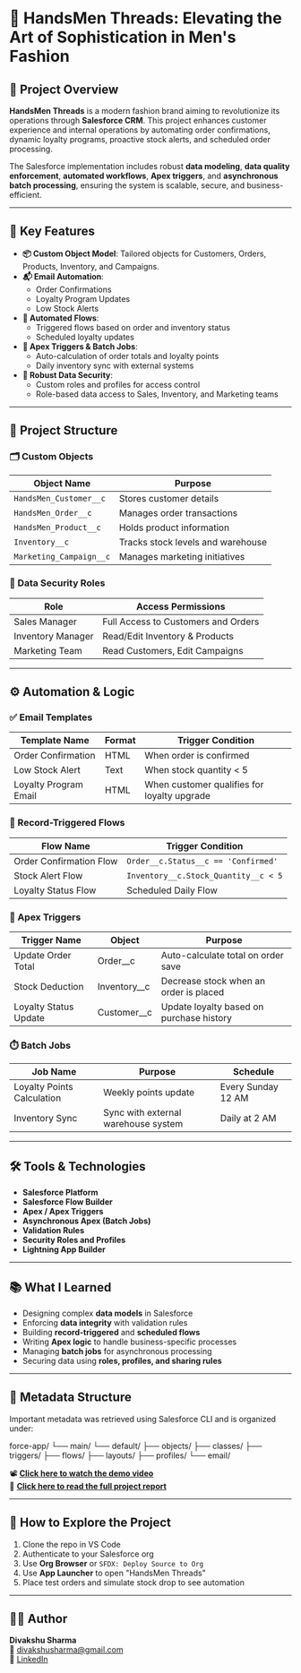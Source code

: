 # 👔 HandsMen Threads: Elevating the Art of Sophistication in Men's Fashion

## 📌 Project Overview

**HandsMen Threads** is a modern fashion brand aiming to revolutionize its operations through **Salesforce CRM**. This project enhances customer experience and internal operations by automating order confirmations, dynamic loyalty programs, proactive stock alerts, and scheduled order processing.

The Salesforce implementation includes robust **data modeling**, **data quality enforcement**, **automated workflows**, **Apex triggers**, and **asynchronous batch processing**, ensuring the system is scalable, secure, and business-efficient.

---

## 🎯 Key Features

- **📦 Custom Object Model**: Tailored objects for Customers, Orders, Products, Inventory, and Campaigns.
- **📬 Email Automation**:
  - Order Confirmations
  - Loyalty Program Updates
  - Low Stock Alerts
- **🔁 Automated Flows**:
  - Triggered flows based on order and inventory status
  - Scheduled loyalty updates
- **🧠 Apex Triggers & Batch Jobs**:
  - Auto-calculation of order totals and loyalty points
  - Daily inventory sync with external systems
- **🔐 Robust Data Security**:
  - Custom roles and profiles for access control
  - Role-based data access to Sales, Inventory, and Marketing teams

---

## 🧱 Project Structure

### 🗂️ Custom Objects

| Object Name            | Purpose                              |
|------------------------|--------------------------------------|
| `HandsMen_Customer__c` | Stores customer details              |
| `HandsMen_Order__c`    | Manages order transactions           |
| `HandsMen_Product__c`  | Holds product information            |
| `Inventory__c`         | Tracks stock levels and warehouse    |
| `Marketing_Campaign__c`| Manages marketing initiatives        |

### 🔐 Data Security Roles

| Role              | Access Permissions                              |
|------------------|--------------------------------------------------|
| Sales Manager     | Full Access to Customers and Orders             |
| Inventory Manager | Read/Edit Inventory & Products                  |
| Marketing Team    | Read Customers, Edit Campaigns                  |

---

## ⚙️ Automation & Logic

### ✅ Email Templates

| Template Name         | Format | Trigger Condition                              |
|-----------------------|--------|-----------------------------------------------|
| Order Confirmation    | HTML   | When order is confirmed                        |
| Low Stock Alert       | Text   | When stock quantity < 5                        |
| Loyalty Program Email | HTML   | When customer qualifies for loyalty upgrade    |

### 🔁 Record-Triggered Flows

| Flow Name                 | Trigger Condition                            |
|--------------------------|----------------------------------------------|
| Order Confirmation Flow  | `Order__c.Status__c == 'Confirmed'`          |
| Stock Alert Flow         | `Inventory__c.Stock_Quantity__c < 5`         |
| Loyalty Status Flow      | Scheduled Daily Flow                         |

### 🧠 Apex Triggers

| Trigger Name            | Object           | Purpose                                      |
|-------------------------|------------------|----------------------------------------------|
| Update Order Total      | Order__c         | Auto-calculate total on order save           |
| Stock Deduction         | Inventory__c     | Decrease stock when an order is placed       |
| Loyalty Status Update   | Customer__c      | Update loyalty based on purchase history     |

### ⏱️ Batch Jobs

| Job Name                 | Purpose                                     | Schedule              |
|--------------------------|---------------------------------------------|------------------------|
| Loyalty Points Calculation | Weekly points update                      | Every Sunday 12 AM     |
| Inventory Sync            | Sync with external warehouse system        | Daily at 2 AM          |

---

## 🛠️ Tools & Technologies

- **Salesforce Platform**
- **Salesforce Flow Builder**
- **Apex / Apex Triggers**
- **Asynchronous Apex (Batch Jobs)**
- **Validation Rules**
- **Security Roles and Profiles**
- **Lightning App Builder**

---

## 📚 What I Learned

- Designing complex **data models** in Salesforce
- Enforcing **data integrity** with validation rules
- Building **record-triggered** and **scheduled flows**
- Writing **Apex logic** to handle business-specific processes
- Managing **batch jobs** for asynchronous processing
- Securing data using **roles, profiles, and sharing rules**

---

## 📂 Metadata Structure

Important metadata was retrieved using Salesforce CLI and is organized under:

force-app/
└── main/
    └── default/
        ├── objects/
        ├── classes/
        ├── triggers/
        ├── flows/
        ├── layouts/
        ├── profiles/
        └── email/


📽️ **[Click here to watch the demo video](https://drive.google.com/file/d/1ke3ElNlMFDCw2ti5cob9mrmOp20mVMEb/view?usp=sharing)**  
📄 **[Click here to read the full project report](https://drive.google.com/file/d/1aCKTyFdJVwfzDW49wc4K_GAqvHPQ5Mfm/view?usp=sharing)**

---

## 🚀 How to Explore the Project

1. Clone the repo in VS Code
2. Authenticate to your Salesforce org
3. Use **Org Browser** or `SFDX: Deploy Source to Org`
4. Use **App Launcher** to open "HandsMen Threads"
5. Place test orders and simulate stock drop to see automation

---

## 🙋‍♂️ Author

**Divakshu Sharma**  
📧 divakshusharma@gmail.com  
🔗 [LinkedIn](https://www.linkedin.com/in/divakshu-sharma/)

